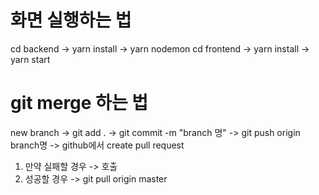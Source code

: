 # 화면 실행하는 법

cd backend -> yarn install -> yarn nodemon
cd frontend -> yarn install -> yarn start

# git merge 하는 법

new branch -> git add . -> git commit -m "branch 명" -> git push origin branch명 -> github에서 create pull request
1. 만약 실패할 경우 -> 호출
2. 성공할 경우 -> git pull origin master
